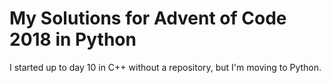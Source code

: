 # My Solutions for Advent of Code 2018 in Python

I started up to day 10 in C++ without a repository, but I'm moving to Python.
